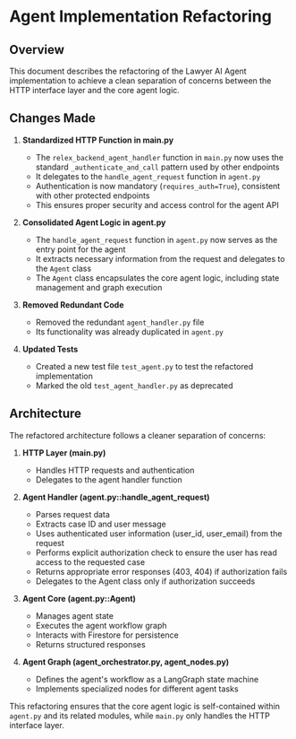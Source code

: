 # Agent Implementation Refactoring

## Overview

This document describes the refactoring of the Lawyer AI Agent implementation to achieve a clean separation of concerns between the HTTP interface layer and the core agent logic.

## Changes Made

1. **Standardized HTTP Function in main.py**
   - The `relex_backend_agent_handler` function in `main.py` now uses the standard `_authenticate_and_call` pattern used by other endpoints
   - It delegates to the `handle_agent_request` function in `agent.py`
   - Authentication is now mandatory (`requires_auth=True`), consistent with other protected endpoints
   - This ensures proper security and access control for the agent API

2. **Consolidated Agent Logic in agent.py**
   - The `handle_agent_request` function in `agent.py` now serves as the entry point for the agent
   - It extracts necessary information from the request and delegates to the `Agent` class
   - The `Agent` class encapsulates the core agent logic, including state management and graph execution

3. **Removed Redundant Code**
   - Removed the redundant `agent_handler.py` file
   - Its functionality was already duplicated in `agent.py`

4. **Updated Tests**
   - Created a new test file `test_agent.py` to test the refactored implementation
   - Marked the old `test_agent_handler.py` as deprecated

## Architecture

The refactored architecture follows a cleaner separation of concerns:

1. **HTTP Layer (main.py)**
   - Handles HTTP requests and authentication
   - Delegates to the agent handler function

2. **Agent Handler (agent.py::handle_agent_request)**
   - Parses request data
   - Extracts case ID and user message
   - Uses authenticated user information (user_id, user_email) from the request
   - Performs explicit authorization check to ensure the user has read access to the requested case
   - Returns appropriate error responses (403, 404) if authorization fails
   - Delegates to the Agent class only if authorization succeeds

3. **Agent Core (agent.py::Agent)**
   - Manages agent state
   - Executes the agent workflow graph
   - Interacts with Firestore for persistence
   - Returns structured responses

4. **Agent Graph (agent_orchestrator.py, agent_nodes.py)**
   - Defines the agent's workflow as a LangGraph state machine
   - Implements specialized nodes for different agent tasks

This refactoring ensures that the core agent logic is self-contained within `agent.py` and its related modules, while `main.py` only handles the HTTP interface layer.
